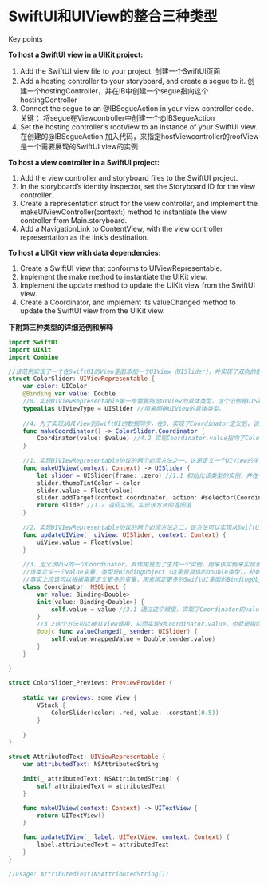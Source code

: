 # SwiftUI和UIView的整合三种类型

Key points

**To host a SwiftUI view in a UIKit project:**

1. Add the SwiftUI view file to your project. 创建一个SwiftUI页面
2. Add a hosting controller to your storyboard, and create a segue to it. 创建一个hostingController，并在IB中创建一个segue指向这个hostingController
3. Connect the segue to an @IBSegueAction in your view controller code.关键： 将segue在Viewcontroller中创建一个@IBSegueAction
4. Set the hosting controller’s rootView to an instance of your SwiftUI view.在创建的@IBSegueAction 加入代码，来指定hostViewcontroller的rootView是一个需要展现的SwiftUI view的实例

**To host a view controller in a SwiftUI project:**

1. Add the view controller and storyboard files to the SwiftUI project.
2. In the storyboard’s identity inspector, set the Storyboard ID for the view controller.
3. Create a representation struct for the view controller, and implement the makeUIViewController(context:) method to instantiate the view controller from Main.storyboard.
4. Add a NavigationLink to ContentView, with the view controller representation as the link’s destination.

**To host a UIKit view with data dependencies:**

1. Create a SwiftUI view that conforms to UIViewRepresentable.
2. Implement the make method to instantiate the UIKit view.
3. Implement the update method to update the UIKit view from the SwiftUI view.
4. Create a Coordinator, and implement its valueChanged method to update the SwiftUI view from the UIKit view.

**下附第三种类型的详细范例和解释**

```swift
import SwiftUI
import UIKit
import Combine

//该范例实现了一个在SwiftUI的View里面添加一个UIView（UISlider），并实现了双向的数据同步。
struct ColorSlider: UIViewRepresentable {
    var color: UIColor
    @Binding var value: Double
    //0、实现UIViewRepresentable第一步需要指定UIView的具体类型，这个范例是UISlider
    typealias UIViewType = UISlider //用来明确UIView的具体类型。
    
    //4、为了实现从UIView到SwiftUI的数据同步，在3、实现了Coordinator定义后，该函数用来生成一个Coordinator的实例，实例初始化的就是把实例的变量和SwiftUI里面的BindingObject绑定起来，具体数量可以根据需要在Coordinator里面进行定义。实例生成后，实例的变量其实就是指向了希望联动的各个SwiftUI里面的BindingObject，例如范例中的Coordinator.value就是指向了ColorSlider.value（4.2），指向完成后将来就可以在UIView里面调用3.2定义的valueChanged方法实现对ColorSlider.value的修改，从而实现了从UIView到SwiftUI方向的数据同步。
    func makeCoordinator() -> ColorSlider.Coordinator {
        Coordinator(value: $value) //4.2 实现Coordinator.value指向了ColorSlider.value，见3.1
    }
    
    //1、实现UIVIewRepresentable协议的两个必须方法之一，这是定义一个UIView的生成方法，UIView的类型在typealias UIViewType = UISlider来明确。
    func makeUIView(context: Context) -> UISlider {
        let slider = UISlider(frame: .zero) //1.1 初始化该类型的实例，并在一些设置语句后将该实例返回
        slider.thumbTintColor = color
        slider.value = Float(value)
        slider.addTarget(context.coordinator, action: #selector(Coordinator.valueChanged(_:)), for: .valueChanged)
        return slider //1.2 返回实例。实现该方法的返回值
    }
    
    //2、实现UIVIewRepresentable协议的两个必须方法之二，该方法可以实现从SwiftUI里传递参数到UIView的，从而实现SwiftUI到UIViewe方向的数据同步
    func updateUIView(_ uiView: UISlider, context: Context) {
        uiView.value = Float(value)
    }
    
    //3、定义该Viw的一个Coordinator，其作用是为了生成一个实例，用来该实例来实现该UIView的数据与SwitUI视图里的BindingObject绑定，UIV从而为实现从UIView到SwiftUI方向的数据同步实现可能。
    //该类定义一个Value变量，类型是BindingObject（这里是具体的Double类型），初始化函数的作用就是将来该类型的一个实例实现自身的Value变量指向SwiftUI里面的某个BindingObject。 见3.1
    //事实上应该可以根据需要定义更多的变量，用来绑定更多的SwiftUI里面的BindingObject
    class Coordinator: NSObject {
        var value: Binding<Double>
        init(value: Binding<Double>) {
            self.value = value //3.1 通过这个赋值，实现了Coordinator的value变量指向了SwiftUI里面的某个BindingObject，将来通过修改Coordingnator.value，也就是在修改SwiftUI里的BindingObject
        }
        //3.2这个方法可以被UIView调用，从而实现对Coordinator.value，也就是指向的SwiftUI某个BindingObject，进行修改。
        @objc func valueChanged(_ sender: UISlider) {
            self.value.wrappedValue = Double(sender.value)
        }
    }
    
}

struct ColorSlider_Previews: PreviewProvider {
   
    static var previews: some View {
        VStack {
            ColorSlider(color: .red, value: .constant(0.5))
        }
        
    }
}

struct AttributedText: UIViewRepresentable {
    var attributedText: NSAttributedString

    init(_ attributedText: NSAttributedString) {
        self.attributedText = attributedText
    }

    func makeUIView(context: Context) -> UITextView {
        return UITextView()
    }

    func updateUIView(_ label: UITextView, context: Context) {
        label.attributedText = attributedText
    }
}

//usage: AttributedText(NSAttributedString())
```